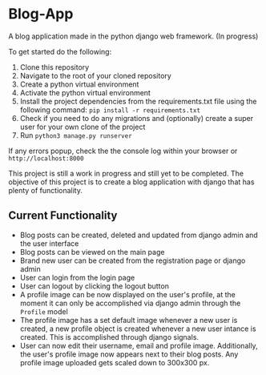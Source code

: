 # Blog-App
A blog application made in the python django web framework. (In progress) 

To get started do the following:

1. Clone this repository
2. Navigate to the root of your cloned repository
3. Create a python virtual environment
4. Activate the python virtual environment
5. Install the project dependencies from the requirements.txt file using the following command: `pip install -r requirements.txt`
6. Check if you need to do any migrations and (optionally) create a super user for your own clone of the project
7. Run `python3 manage.py runserver`

If any errors popup, check the the console log within your browser or `http://localhost:8000`

This project is still a work in progress and still yet to be completed.
The objective of this project is to create a blog application with django that has plenty of functionality.

## Current Functionality

- Blog posts can be created, deleted and updated from django admin and the user interface
- Blog posts can be viewed on the main page
- Brand new user can be created from the registration page or django admin
- User can login from the login page
- User can logout by clicking the logout button
- A profile image can be now displayed on the user's profile, at the moment it can only be accomplished via django admin through the `Profile` model 
- The profile image has a set default image whenever a new user is created, a new profile object is created whenever a new user intance is created. This is accomplished through django signals.
- User can now edit their username, email and profile image. Additionally, the user's profile image now appears next to their blog posts. Any profile image uploaded gets scaled down to 300x300 px.
